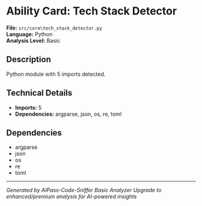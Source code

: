 # Ability Card: Tech Stack Detector

**File:** `src/core\tech_stack_detector.py`  
**Language:** Python  
**Analysis Level:** Basic

## Description

Python module with 5 imports detected.

## Technical Details

- **Imports:** 5
- **Dependencies:** argparse, json, os, re, toml

## Dependencies

- argparse
- json
- os
- re
- toml

---
*Generated by AIPass-Code-Sniffer Basic Analyzer*
*Upgrade to enhanced/premium analysis for AI-powered insights*
